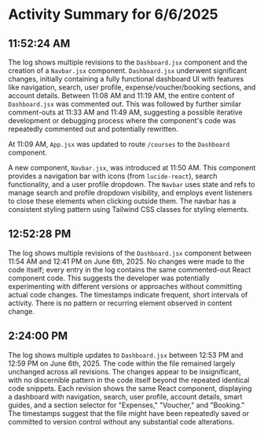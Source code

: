 # Activity Summary for 6/6/2025

## 11:52:24 AM
The log shows multiple revisions to the `Dashboard.jsx` component and the creation of a `Navbar.jsx` component.  `Dashboard.jsx` underwent significant changes, initially containing a fully functional dashboard UI with features like navigation, search, user profile, expense/voucher/booking sections, and account details.  Between 11:08 AM and 11:19 AM, the entire content of `Dashboard.jsx` was commented out. This was followed by further similar comment-outs at 11:33 AM and 11:49 AM, suggesting a possible iterative development or debugging process where the component's code was repeatedly commented out and potentially rewritten.

At 11:09 AM, `App.jsx` was updated to route `/courses` to the `Dashboard` component.

A new component, `Navbar.jsx`, was introduced at 11:50 AM.  This component provides a navigation bar with icons (from `lucide-react`), search functionality, and a user profile dropdown.  The `Navbar` uses state and refs to manage search and profile dropdown visibility, and employs event listeners to close these elements when clicking outside them.  The navbar has a consistent styling pattern using Tailwind CSS classes for styling elements.


## 12:52:28 PM
The log shows multiple revisions of the `Dashboard.jsx` component between 11:54 AM and 12:41 PM on June 6th, 2025.  No changes were made to the code itself; every entry in the log contains the same commented-out React component code.  This suggests the developer was potentially experimenting with different versions or approaches without committing actual code changes.  The timestamps indicate frequent, short intervals of activity. There is no pattern or recurring element observed in content change.


## 2:24:00 PM
The log shows multiple updates to `Dashboard.jsx` between 12:53 PM and 12:59 PM on June 6th, 2025.  The code within the file remained largely unchanged across all revisions.  The changes appear to be insignificant, with no discernible pattern in the code itself beyond the repeated identical code snippets.  Each revision shows the same React component, displaying a dashboard with navigation, search, user profile, account details, smart guides, and a section selector for "Expenses," "Voucher," and "Booking."  The timestamps suggest that the file might have been repeatedly saved or committed to version control without any substantial code alterations.

